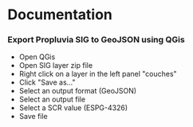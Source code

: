 # Documentation

### Export Propluvia SIG to GeoJSON using QGis

- Open QGis
- Open SIG layer zip file
- Right click on a layer in the left panel "couches"
- Click "Save as..."
- Select an output format (GeoJSON)
- Select an output file
- Select a SCR value (ESPG-4326)
- Save file
